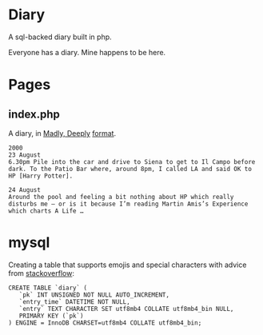 # Diary

A sql-backed diary built in php.

Everyone has a diary. Mine happens to be here.

# Pages

## index.php

A diary, in [Madly, Deeply](https://www.amazon.com/dp/1250847958) [format](https://www.theguardian.com/film/2022/sep/24/alan-rickmans-secret-showbiz-diaries-harry-potter).

```
2000
23 August
6.30pm Pile into the car and drive to Siena to get to Il Campo before dark. To the Patio Bar where, around 8pm, I called LA and said OK to HP [Harry Potter].

24 August
Around the pool and feeling a bit nothing about HP which really disturbs me – or is it because I’m reading Martin Amis’s Experience which charts A Life …
```

# mysql

Creating a table that supports emojis and special characters with advice from [stackoverflow](https://stackoverflow.com/questions/39463134/how-to-store-emoji-character-in-mysql-database):

```
CREATE TABLE `diary` (
   `pk` INT UNSIGNED NOT NULL AUTO_INCREMENT,
   `entry_time` DATETIME NOT NULL,
   `entry` TEXT CHARACTER SET utf8mb4 COLLATE utf8mb4_bin NULL,
   PRIMARY KEY (`pk`)
) ENGINE = InnoDB CHARSET=utf8mb4 COLLATE utf8mb4_bin;
```

